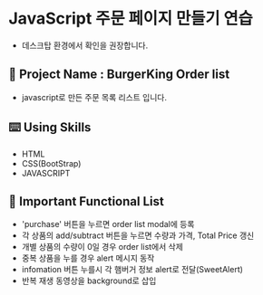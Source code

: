 # JavaScript 주문 페이지 만들기 연습

- 데스크탑 환경에서 확인을 권장합니다.

## 📅 Project Name : BurgerKing Order list

- javascript로 만든 주문 목록 리스트 입니다.

## ⌨️ Using Skills

- HTML
- CSS(BootStrap)
- JAVASCRIPT

## 📑 Important Functional List

- 'purchase' 버튼을 누르면 order list modal에 등록
- 각 상품의 add/subtract 버튼을 누르면 수량과 가격, Total Price 갱신
- 개별 상품의 수량이 0일 경우 order list에서 삭제
- 중복 상품을 누를 경우 alert 메시지 동작
- infomation 버튼 누를시 각 햄버거 정보 alert로 전달(SweetAlert)
- 반복 재생 동영상을 background로 삽입
